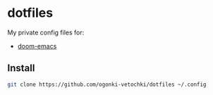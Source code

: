 # dotfiles

My private config files for:
- [doom-emacs](https://github.com/hlissner/doom-emacs)

## Install

``` sh
git clone https://github.com/ogonki-vetochki/dotfiles ~/.config
```
